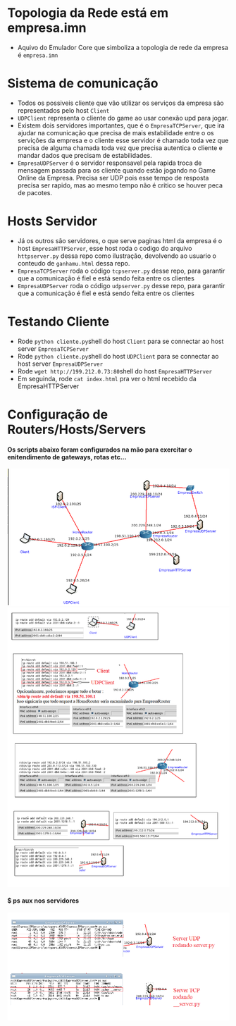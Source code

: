 # Topologia da Rede está em empresa.imn 
- Aquivo do Emulador Core que simboliza a topologia de rede da empresa é ``empresa.imn``

# Sistema de comunicação
- Todos os possiveis cliente que vão utilizar os serviços da empresa são representados pelo host ``Client``
- ``UDPClient`` representa o cliente do game ao usar conexão upd para jogar.
- Existem dois servidores importantes, que é o ``EmpresaTCPServer``, 
que ira ajudar na comunicação que precisa de mais estabilidade entre o os servições da empresa e o cliente
esse servidor é chamado toda vez que precisa de alguma chamada toda vez que precisa autentica o cliente e mandar dados que precisam de estabilidades.
- ``EmpresaUDPServer`` é o servidor responsavel pela rapida troca de 
mensagem passada para os cliente quando estão jogando no Game Online da Empresa. 
Precisa ser UDP pois esse tempo de resposta precisa ser rapido, mas ao mesmo tempo não é critico se houver peca de pacotes.

# Hosts Servidor
- Já os outros são servidores, o que serve paginas html da empresa é o host ``EmpresaHTTPServer``, esse host roda o codigo do arquivo ``httpserver.py`` dessa repo como ilustração, devolvendo ao usuario o conteudo de ``ganhamu.html`` dessa repo.
- ``EmpresaTCPServer`` roda o código ``tcpserver.py`` desse repo, para garantir que a comunicação é fiel e está sendo feita entre os clientes  
- ``EmpresaUDPServer`` roda o código ``udpserver.py`` desse repo, para garantir que a comunicação é fiel e está sendo feita entre os clientes  


# Testando Cliente
- Rode ``python cliente.py``shell do host ``Client`` para se connectar ao host server ``EmpresaTCPServer``
- Rode ``python cliente.py``shell do host ``UDPClient`` para se connectar ao host server ``EmpresaUDPServer``
- Rode ``wget http://199.212.0.73:80``shell do host ``EmpresaHTTPServer``
- Em seguinda, rode ``cat index.html`` pra ver o html recebido da EmpresaHTTPServer


# Configuração de Routers/Hosts/Servers
#### Os scripts abaixo foram configurados na mão para exercitar o enitendimento de gateways, rotas etc...
![](images/topology-configuration.png)
![](images/hosts-configuration.png)
#### $ ps aux nos servidores
![](images/ps_aux.png)